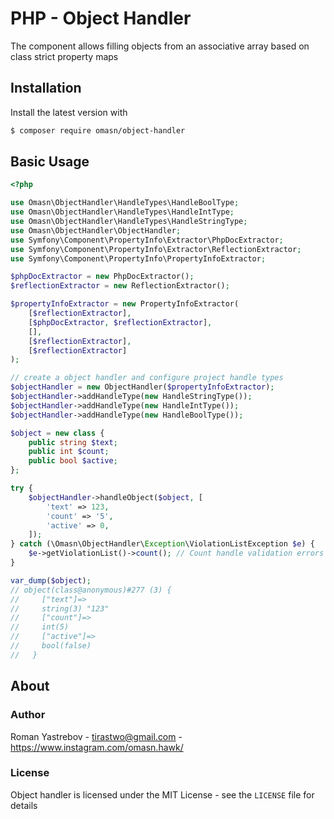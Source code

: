 # PHP - Object Handler

The component allows filling objects from an associative array
based on class strict property maps

## Installation

Install the latest version with

```bash
$ composer require omasn/object-handler
```

## Basic Usage

```php
<?php

use Omasn\ObjectHandler\HandleTypes\HandleBoolType;
use Omasn\ObjectHandler\HandleTypes\HandleIntType;
use Omasn\ObjectHandler\HandleTypes\HandleStringType;
use Omasn\ObjectHandler\ObjectHandler;
use Symfony\Component\PropertyInfo\Extractor\PhpDocExtractor;
use Symfony\Component\PropertyInfo\Extractor\ReflectionExtractor;
use Symfony\Component\PropertyInfo\PropertyInfoExtractor;

$phpDocExtractor = new PhpDocExtractor();
$reflectionExtractor = new ReflectionExtractor();

$propertyInfoExtractor = new PropertyInfoExtractor(
    [$reflectionExtractor],
    [$phpDocExtractor, $reflectionExtractor],
    [],
    [$reflectionExtractor],
    [$reflectionExtractor]
);

// create a object handler and configure project handle types
$objectHandler = new ObjectHandler($propertyInfoExtractor);
$objectHandler->addHandleType(new HandleStringType());
$objectHandler->addHandleType(new HandleIntType());
$objectHandler->addHandleType(new HandleBoolType());

$object = new class {
    public string $text;
    public int $count;
    public bool $active;
};

try {
    $objectHandler->handleObject($object, [
        'text' => 123,
        'count' => '5',
        'active' => 0,
    ]);
} catch (\Omasn\ObjectHandler\Exception\ViolationListException $e) {
    $e->getViolationList()->count(); // Count handle validation errors
}

var_dump($object);
// object(class@anonymous)#277 (3) {
//     ["text"]=>
//     string(3) "123"
//     ["count"]=>
//     int(5)
//     ["active"]=>
//     bool(false)
//   }
```

## About

### Author

Roman Yastrebov - <tirastwo@gmail.com> - <https://www.instagram.com/omasn.hawk/>

### License

Object handler is licensed under the MIT License - see the `LICENSE` file for details